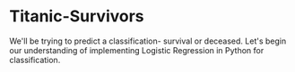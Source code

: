 # Titanic-Survivors
We'll be trying to predict a classification- survival or deceased. Let's begin our understanding of implementing Logistic Regression in Python for classification.
